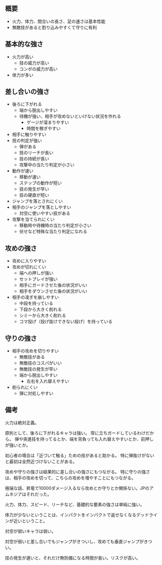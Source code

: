 ## 概要

- 火力、体力、間合いの長さ、足の速さは基本性能
- 無敵技があると割り込みやすくて守りに有利

## 基本的な強さ

- 火力が高い
  - 技の威力が高い
  - コンボの威力が高い
- 体力が多い

## 差し合いの強さ

- 後ろに下がれる
  - 端から脱出しやすい
  - 待機が強い、相手が攻めないといけない状況を作れる
    - ゲージが溜まりやすい
    - 時間を稼ぎやすい
- 相手に触りやすい
- 技の判定が強い
  - 弾がある
  - 技のリーチが長い
  - 技の持続が長い
  - 攻撃中の当たり判定が小さい
- 動作が速い
  - 移動が速い
  - ステップの動作が短い
  - 技の発生が早い
  - 技の硬直が短い
- ジャンプを落とされにくい
- 相手のジャンプを落としやすい
  - 対空に使いやすい技がある
- 攻撃を当てられにくい
  - 移動時や待機時の当たり判定が小さい
  - 伏せなど特殊な当たり判定になれる

## 攻めの強さ

- 攻めに入りやすい
- 攻めが切れにくい
  - 端への押しが強い
  - セットプレイが強い
  - 相手にガードさせた後の状況がいい
  - 相手をダウンさせた後の状況がいい
- 相手の凌ぎを崩しやすい
  - 中段を持っている
  - 下段から大きく削れる
  - シミーから大きく削れる
  - コマ投げ（投げ抜けできない投げ）を持っている

## 守りの強さ

- 相手の攻めを切りやすい
  - 無敵技がある
  - 無敵技のコスパがいい
  - 無敵技の発生が早い
  - 端から脱出しやすい
    - 左右を入れ替えやすい
- 削られにくい
  - 弾に対処しやすい

## 備考

火力は絶対正義。

原則として、後ろに下がれるキャラは強い。
常に立ちガードしているわけだから。
弾や突進技を持ってるとか、端を背負っても入れ替えやすいとか、前押しが強いとか。

初心者の場合は「近づいて触る」ための技があると助かる。
特に弾抜けがないと最初は全然近づけないことがある。

攻めや守りの強さは結果的に差し合いの強さにもつながる。
特に守りの強さは、相手の攻めを切って、こちらの攻めを増やすことにもつながる。

極端な話、昇竜で10000ダメージ入るなら攻めとか守りとか関係ない。JPのアムネジアはそれだった。

火力、体力、スピード、リーチなど、基礎的な要素の強さは単純に強い。

体力が少ないということは、インパクトをインパクトで返せなくなるデッドラインが近いということ。

対空が弱いキャラは弱い。

対空が弱いと差し合いでもジャンプがきついし、攻めても垂直ジャンプがきつい。

技の発生が遅いと、それだけ無防備になる時間が長い。リスクが高い。
